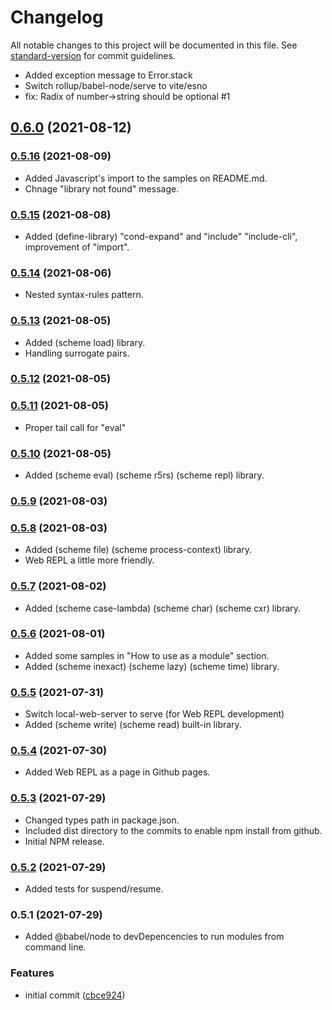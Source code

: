 # Changelog

All notable changes to this project will be documented in this file. See [standard-version](https://github.com/conventional-changelog/standard-version) for commit guidelines.

- Added exception message to Error.stack
- Switch rollup/babel-node/serve to vite/esno
- fix: Radix of number->string should be optional #1

## [0.6.0](https://github.com/trb-a/cumalis-lisp/compare/v0.5.16...v0.6.0) (2021-08-12)

### [0.5.16](https://github.com/trb-a/cumalis-lisp/compare/v0.5.15...v0.5.16) (2021-08-09)

- Added Javascript's import to the samples on README.md.
- Chnage "library not found" message.

### [0.5.15](https://github.com/trb-a/cumalis-lisp/compare/v0.5.14...v0.5.15) (2021-08-08)

- Added (define-library) "cond-expand" and "include" "include-cli", improvement of "import".

### [0.5.14](https://github.com/trb-a/cumalis-lisp/compare/v0.5.13...v0.5.14) (2021-08-06)

- Nested syntax-rules pattern.

### [0.5.13](https://github.com/trb-a/cumalis-lisp/compare/v0.5.12...v0.5.13) (2021-08-05)

- Added (scheme load) library.
- Handling surrogate pairs.

### [0.5.12](https://github.com/trb-a/cumalis-lisp/compare/v0.5.11...v0.5.12) (2021-08-05)

### [0.5.11](https://github.com/trb-a/cumalis-lisp/compare/v0.5.10...v0.5.11) (2021-08-05)

- Proper tail call for "eval"

### [0.5.10](https://github.com/trb-a/cumalis-lisp/compare/v0.5.9...v0.5.10) (2021-08-05)

- Added (scheme eval) (scheme r5rs) (scheme repl) library.

### [0.5.9](https://github.com/trb-a/cumalis-lisp/compare/v0.5.8...v0.5.9) (2021-08-03)

### [0.5.8](https://github.com/trb-a/cumalis-lisp/compare/v0.5.7...v0.5.8) (2021-08-03)

- Added (scheme file) (scheme process-context) library.
- Web REPL a little more friendly.

### [0.5.7](https://github.com/trb-a/cumalis-lisp/compare/v0.5.6...v0.5.7) (2021-08-02)

- Added (scheme case-lambda) (scheme char) (scheme cxr) library.

### [0.5.6](https://github.com/trb-a/cumalis-lisp/compare/v0.5.5...v0.5.6) (2021-08-01)

- Added some samples in "How to use as a module" section.
- Added (scheme inexact) (scheme lazy) (scheme time) library.

### [0.5.5](https://github.com/trb-a/cumalis-lisp/compare/v0.5.4...v0.5.5) (2021-07-31)

- Switch local-web-server to serve (for Web REPL development)
- Added (scheme write) (scheme read) built-in library.

### [0.5.4](https://github.com/trb-a/cumalis-lisp/compare/v0.5.3...v0.5.4) (2021-07-30)

- Added Web REPL as a page in Github pages.

### [0.5.3](https://github.com/trb-a/cumalis-lisp/compare/v0.5.2...v0.5.3) (2021-07-29)

- Changed types path in package.json.
- Included dist directory to the commits to enable npm install from github.
- Initial NPM release.

### [0.5.2](https://github.com/trb-a/cumalis-lisp/compare/v0.5.1...v0.5.2) (2021-07-29)

- Added tests for suspend/resume.

### 0.5.1 (2021-07-29)

- Added @babel/node to devDepencencies to run modules from command line.

### Features

* initial commit ([cbce924](https://github.com/trb-a/cumalis-lisp/commit/cbce924e2e73fc1e99a972691b5007958f962e25))
